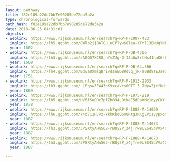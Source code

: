 ```yaml
---
layout: pathway
title: f82e189a22db7bb7e90285de72da3a2a
type: chronological-forwards
path_hash: f82e189a22db7bb7e90285de72da3a2a
date: 2018-06-25 04:31:01
objects:
- weblink: https://www.rijksmuseum.nl/en/search?q=RP-P-2007-423
  imglink: https://lh5.ggpht.com/8Wlb2jjBATCu_eCPTywK8Tea-YTnl13BNUgYNkCuvmyS3YybPgVPxYJY5I3TWxoCHgZzIFxk-IGwEFZ13qQAGlWFais=s200
  year: 1602
- weblink: https://www.rijksmuseum.nl/en/search?q=RP-P-OB-4306
  imglink: https://lh3.ggpht.com/zA0G57XCR0_nYmZJg-O-I3aGw8rhHx41haK6sL6FpPuB7C4ULOGw9nlSDzgGiTbkKVRJ33pwem-NqLYDkkNUNzV6lA=s200
  year: 1608
- weblink: https://www.rijksmuseum.nl/en/search?q=RP-P-OB-64.566
  imglink: https://lh4.ggpht.com/BdvaUXmlqBrivdsuEDBRdvq_jR-a0Bd9TEJaedCLw5Ud_ssGAfBT26SGbpVdOQf7Qvti8GOzXCYeiHQ8WiDjvidUiZqr=s200
  year: 1751
- weblink: https://www.rijksmuseum.nl/en/search?q=RP-P-1913-2933
  imglink: https://lh3.ggpht.com/_LPgsw3F443oK9xcaVcs0OTT_3_7NywZjcfNHfgrqakN1JTB0Y4E9L6Go6t1Y6l8BJTeLkR_mpg-x0ytWFmPq383_xg=s200
  year: 1869
- weblink: https://www.rijksmuseum.nl/en/search?q=RP-P-1975-219
  imglink: https://lh5.ggpht.com/HV6fSuOOc7pfZb894LOtkeE5dEaXMz1dyyCWYfHESlBSztNZ1mKWPgfwU5CwnH0CUz2VSBN-5gdHrAhsCIYJq3zQYy0=s200
  year: 1878
- weblink: https://www.rijksmuseum.nl/en/search?q=RP-P-1888-A-14069
  imglink: https://lh6.ggpht.com/Y4d711HJvz-YkkKbqQGX8Rtg3RKgEVisyypxqNkQpjlaowrRZnIYcg94N_Uui0qq--aAOCm5ZvXZ57psyCEKZFSVdw=s200
  year: 1887
- weblink: https://www.rijksmuseum.nl/en/search?q=RP-P-1888-A-14073
  imglink: https://lh3.ggpht.com/3PSXtyAHn562-rBUy2P_z4jTrw9UES45dVVx4QemwcXyc2U1at0qo8bOfYEqWu-ZkoUjkeCgpQDkPCprAlC-QP8nSio=s200
  year: 1887
- weblink: https://www.rijksmuseum.nl/en/search?q=RP-P-1888-A-14073
  imglink: https://lh3.ggpht.com/3PSXtyAHn562-rBUy2P_z4jTrw9UES45dVVx4QemwcXyc2U1at0qo8bOfYEqWu-ZkoUjkeCgpQDkPCprAlC-QP8nSio=s200
  year: 1887

---
```

